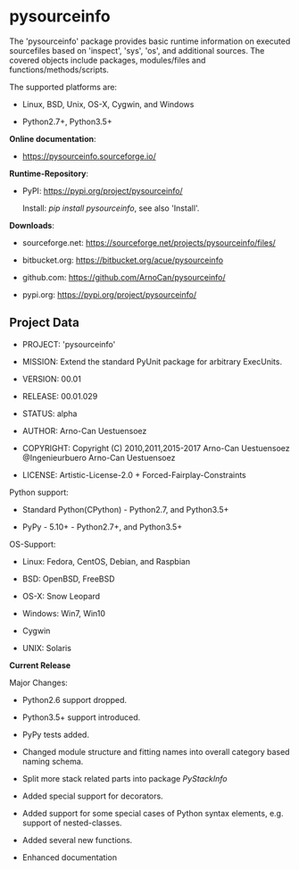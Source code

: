 pysourceinfo
============

The 'pysourceinfo' package provides basic runtime information on executed 
sourcefiles based on 'inspect', 'sys', 'os', and additional sources.
The covered objects include packages, modules/files and functions/methods/scripts. 

The supported platforms are:

* Linux, BSD, Unix, OS-X, Cygwin, and Windows

* Python2.7+, Python3.5+


**Online documentation**:

* https://pysourceinfo.sourceforge.io/

**Runtime-Repository**:

* PyPI: https://pypi.org/project/pysourceinfo/

  Install: *pip install pysourceinfo*, see also 'Install'.


**Downloads**:

* sourceforge.net: https://sourceforge.net/projects/pysourceinfo/files/

* bitbucket.org: https://bitbucket.org/acue/pysourceinfo

* github.com: https://github.com/ArnoCan/pysourceinfo/

* pypi.org: https://pypi.org/project/pysourceinfo/
 

Project Data
------------

* PROJECT: 'pysourceinfo'

* MISSION: Extend the standard PyUnit package for arbitrary ExecUnits.

* VERSION: 00.01

* RELEASE: 00.01.029

* STATUS: alpha

* AUTHOR: Arno-Can Uestuensoez

* COPYRIGHT: Copyright (C) 2010,2011,2015-2017 Arno-Can Uestuensoez @Ingenieurbuero Arno-Can Uestuensoez

* LICENSE: Artistic-License-2.0 + Forced-Fairplay-Constraints


Python support: 

* Standard Python(CPython) - Python2.7, and Python3.5+ 

* PyPy - 5.10+ - Python2.7+, and Python3.5+

OS-Support:

* Linux: Fedora, CentOS, Debian, and Raspbian 

* BSD: OpenBSD, FreeBSD

* OS-X: Snow Leopard

* Windows: Win7, Win10

* Cygwin

* UNIX: Solaris


**Current Release**

Major Changes:

* Python2.6 support dropped.

* Python3.5+ support introduced.

* PyPy tests added.

* Changed module structure and fitting names into overall category based naming schema.

* Split more stack related parts into package *PyStackInfo*

* Added special support for decorators.

* Added support for some special cases of Python syntax elements, e.g. support of nested-classes.

* Added several new functions.

* Enhanced documentation

